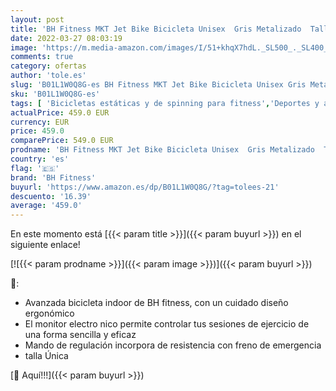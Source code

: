 ```yaml
---
layout: post
title: 'BH Fitness MKT Jet Bike Bicicleta Unisex  Gris Metalizado  Talla Única'
date: 2022-03-27 08:03:19
image: 'https://m.media-amazon.com/images/I/51+khqX7hdL._SL500_._SL400_.jpg'
comments: true
category: ofertas
author: 'tole.es'
slug: 'B01L1W0Q8G-es BH Fitness MKT Jet Bike Bicicleta Unisex Gris Metalizado...'
sku: 'B01L1W0Q8G-es'
tags: [ 'Bicicletas estáticas y de spinning para fitness','Deportes y aire libre','Fitness y ejercicio','Máquinas de cardio para fitness','bh fitness','bicicleta', ]
actualPrice: 459.0 EUR
currency: EUR
price: 459.0
comparePrice: 549.0 EUR
prodname: 'BH Fitness MKT Jet Bike Bicicleta Unisex  Gris Metalizado  Talla Única'
country: 'es'
flag: '🇪🇸'
brand: 'BH Fitness'
buyurl: 'https://www.amazon.es/dp/B01L1W0Q8G/?tag=tolees-21'
descuento: '16.39'
average: '459.0'
---
```


En este momento está [{{< param title >}}]({{< param buyurl >}}) en el siguiente enlace!

[![{{< param prodname >}}]({{< param image >}})]({{< param buyurl >}})

🔎:

- Avanzada bicicleta indoor de BH fitness, con un cuidado diseño ergonómico
- El monitor electro nico permite controlar tus sesiones de ejercicio de una forma sencilla y eficaz
- Mando de regulación incorpora de resistencia con freno de emergencia
- talla Única

[🛒 Aquí!!!]({{< param buyurl >}})
